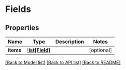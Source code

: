 # Fields

## Properties
Name | Type | Description | Notes
------------ | ------------- | ------------- | -------------
**items** | [**list[Field]**](Field.md) |  | [optional] 

[[Back to Model list]](../README.md#documentation-for-models) [[Back to API list]](../README.md#documentation-for-api-endpoints) [[Back to README]](../README.md)


